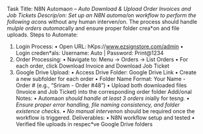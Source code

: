 Task Title: N8N Automa*on – Auto Download & Upload Order Invoices and Job
Tickets
Descrip/on:
Set up an N8N automa/on workflow to perform the following ac*ons without any
human interven/on. The process should handle mul*ple orders automa*cally and
ensure proper folder crea*on and file uploads.
Steps to Automate:
1. Login Process:
• Open URL: hKps://www.ezsignstore.com/admin
• Login creden*als: Username: Auto | Password: Print@1234
2. Order Processing:
• Navigate to: Menu → Orders → List Orders
• For each order, click Download Invoice and Download Job Ticket
3. Google Drive Upload:
• Access Drive Folder: Google Drive Link
• Create a new subfolder for each order
• Folder Name Format: Your Name - Order # (e.g., “Sriram - Order #48”)
• Upload both downloaded files (Invoice and Job Ticket) into the
corresponding order folder
Addi/onal Notes:
• Automa*on should handle at least 3 orders ini*ally for tes*ng.
• Ensure proper error handling, file naming consistency, and folder existence
checks.
• No manual interven*on should be required once the workflow is triggered.
Deliverables:
• N8N workflow setup and tested
• Verified file uploads in respec*ve Google Drive folders
